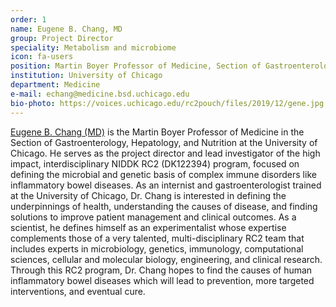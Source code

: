 ```yaml
---
order: 1
name: Eugene B. Chang, MD
group: Project Director
speciality: Metabolism and microbiome
icon: fa-users
position: Martin Boyer Professor of Medicine, Section of Gastroenterology, Hepatology, and Nutrition
institution: University of Chicago
department: Medicine
e-mail: echang@medicine.bsd.uchicago.edu
bio-photo: https://voices.uchicago.edu/rc2pouch/files/2019/12/gene.jpg
---
```


[Eugene B. Chang (MD)](https://changlab.uchicago.edu/) is the Martin Boyer Professor of Medicine in the Section of Gastroenterology, Hepatology, and Nutrition at the University of Chicago. He serves as the project director and lead investigator of the high impact, interdisciplinary NIDDK RC2 (DK122394) program, focused on defining the microbial and genetic basis of complex immune disorders like inflammatory bowel diseases. As an internist and gastroenterologist trained at the University of Chicago, Dr. Chang is interested in defining the underpinnings of health, understanding the causes of disease, and finding solutions to improve patient management and clinical outcomes. As a scientist, he defines himself as an experimentalist whose expertise complements those of a very talented, multi-disciplinary RC2 team that includes experts in microbiology, genetics, immunology, computational sciences, cellular and molecular biology, engineering, and clinical research. Through this RC2 program, Dr. Chang hopes to find the causes of human inflammatory bowel diseases which will lead to prevention, more targeted interventions, and eventual cure.
